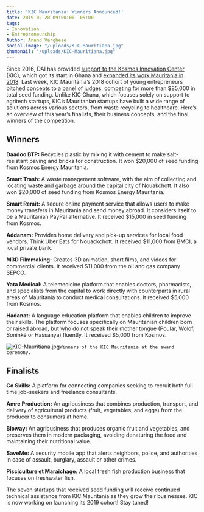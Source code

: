 ```yaml
---
title: 'KIC Mauritania: Winners Announced!'
date: 2019-02-28 09:00:00 -05:00
tags:
- Innovation
- Entrepreneurship
Author: Anand Varghese
social-image: "/uploads/KIC-Mauritiana.jpg"
thumbnail: "/uploads/KIC-Mauritiana.jpg"
---
```


Since 2016, DAI has provided [support to the Kosmos Innovation Center](https://dai-global-digital.com/kosmos-innovation-center-wins-2018-p3-impact-award.html) (KIC), which got its start in Ghana and [expanded its work Mauritania in 2018](https://dai-global-digital.com/kic-expands-its-support-of-tech-driven-entrepreneurship-to-mauritania.html). Last week, KIC Mauritania’s 2018 cohort of young entrepreneurs pitched concepts to a panel of judges, competing for more than $85,000 in total seed funding. Unlike KIC Ghana, which focuses solely on support to agritech startups, KIC’s Mauritanian startups have built a wide range of solutions across various sectors, from waste recycling to healthcare. Here’s an overview of this year’s finalists, their business concepts, and the final winners of the competition.

<!--more-->

## Winners

**Daadoo BTP:** Recycles plastic by mixing it with cement to make salt-resistant paving and bricks for construction. It won $20,000 of seed funding from Kosmos Energy Mauritania.

**Smart Trash:** A waste management software, with the aim of collecting and locating waste and garbage around the capital city of Nouakchott. It also won $20,000 of seed funding from Kosmos Energy Mauritania.

**Smart Remit:** A secure online payment service that allows users to make money transfers in Mauritania and send money abroad. It considers itself to be a Mauritanian PayPal alternative. It received $15,000 in seed funding from Kosmos.

**Addanam:** Provides home delivery and pick-up services for local food vendors. Think Uber Eats for Nouackchott. It received $11,000 from BMCI, a local private bank.

**M3D Filmmaking:** Creates 3D animation, short films, and videos for commercial clients. It received $11,000 from the oil and gas company SEPCO.

**Yata Medical:** A telemedicine platform that enables doctors, pharmacists, and specialists from the capital to work directly with counterparts in rural areas of Mauritania to conduct medical consultations. It received $5,000 from Kosmos.

**Hadanat:** A language education platform that enables children to improve their skills. The platform focuses specifically on Mauritanian children born or raised abroad, but who do not speak their mother tongue (Poular, Wolof, Soninké or Hassanya) fluently.  It received $5,000 from Kosmos.

![KIC-Mauritiana.jpg](/uploads/KIC-Mauritiana.jpg)`Winners of the KIC Mauritania at the award ceremony.`

## Finalists

**Co Skills:** A platform for connecting companies seeking to recruit both full-time job-seekers and freelance consultants.

**Amre Production:** An agribusiness that combines production, transport, and delivery of agricultural products (fruit, vegetables, and eggs) from the producer to consumers at home.

**Bioway:** An agribusiness that produces organic fruit and vegetables, and preserves them in modern packaging, avoiding denaturing the food and maintaining their nutritional value.

**SaveMe:** A security mobile app that alerts neighbors, police, and authorities in case of assault, burglary, assault or other crimes.

**Pisciculture et Maraichage:** A local fresh fish production business that focuses on freshwater fish.

The seven startups that received seed funding will receive continued technical assistance from KIC Mauritania as they grow their businesses. KIC is now working on launching its 2019 cohort! Stay tuned!